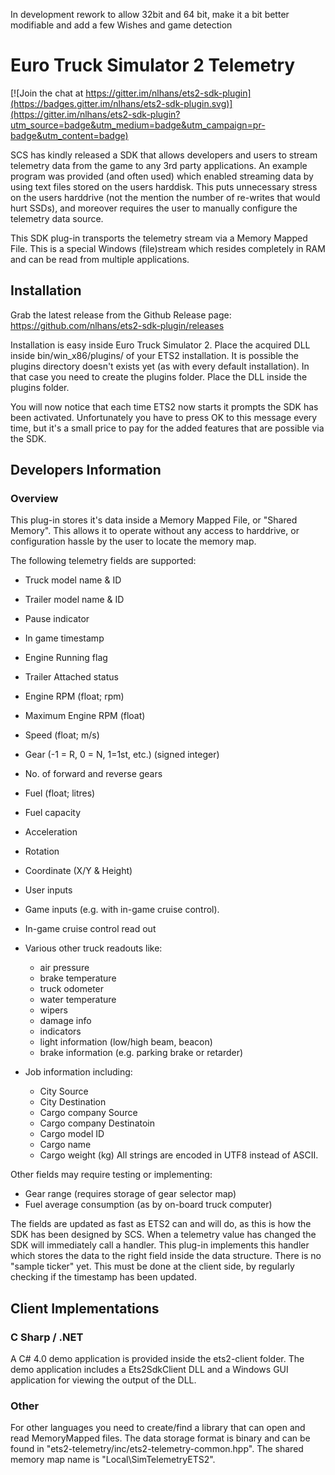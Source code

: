 In development rework to allow 32bit and 64 bit, make it a bit better modifiable and add a few Wishes and game detection


# Euro Truck Simulator 2 Telemetry

[![Join the chat at https://gitter.im/nlhans/ets2-sdk-plugin](https://badges.gitter.im/nlhans/ets2-sdk-plugin.svg)](https://gitter.im/nlhans/ets2-sdk-plugin?utm_source=badge&utm_medium=badge&utm_campaign=pr-badge&utm_content=badge)

SCS has kindly released a SDK that allows developers and users to stream telemetry data from the game to any 3rd party applications. An example program was provided (and often used) which enabled streaming data by using text files stored on the users harddisk. This puts unnecessary stress on the users harddrive (not the mention the number of re-writes that would hurt SSDs), and moreover requires the user to manually configure the telemetry data source.

This SDK plug-in transports the telemetry stream via a Memory Mapped File. This is a special Windows (file)stream which resides completely in RAM and can be read from multiple applications. 

## Installation

Grab the latest release from the Github Release page: https://github.com/nlhans/ets2-sdk-plugin/releases 

Installation is easy inside Euro Truck Simulator 2. Place the acquired DLL inside bin/win_x86/plugins/ of your ETS2 installation. It is possible the plugins directory doesn't exists yet (as with every default installation). In that case you need to create the plugins folder. Place the DLL inside the plugins folder. 

You will now notice that each time ETS2 now starts it prompts the SDK has been activated. Unfortunately you have to press OK to this message every time, but it's a small price to pay for the added features that are possible via the SDK. 

## Developers Information

### Overview
This plug-in stores it's data inside a Memory Mapped File, or "Shared Memory". This allows it to operate without any access to harddrive, or configuration hassle by the user to locate the memory map.

The following telemetry fields are supported:

 * Truck model name & ID
 * Trailer model name & ID
 
 * Pause indicator
 * In game timestamp
 
 * Engine Running flag
 * Trailer Attached status
 
 * Engine RPM (float; rpm)
 * Maximum Engine RPM (float)
 * Speed (float; m/s)
 * Gear (-1 = R, 0 = N, 1=1st, etc.) (signed integer)
 * No. of forward and reverse gears
 * Fuel (float; litres)
 * Fuel capacity
 
 * Acceleration
 * Rotation
 * Coordinate (X/Y & Height)
 
 * User inputs
 * Game inputs (e.g. with in-game cruise control).
 
 * In-game cruise control read out
 * Various other truck readouts like:
    - air pressure
    - brake temperature
    - truck odometer
    - water temperature
	- wipers
	- damage info
    - indicators
	- light information (low/high beam, beacon)
	- brake information (e.g. parking brake or retarder)
 
 * Job information including:
	- City Source
	- City Destination
	- Cargo company Source 
	- Cargo company Destinatoin
	- Cargo model ID
	- Cargo name
	- Cargo weight (kg)
	All strings are encoded in UTF8 instead of ASCII.
 
Other fields may require testing or implementing:
 
 * Gear range (requires storage of gear selector map)
 * Fuel average consumption (as by on-board truck computer)
 
The fields are updated as fast as ETS2 can and will do, as this is how the SDK has been designed by SCS. When a telemetry value has changed the SDK will immediately call a handler. This plug-in implements this handler which stores the data to the right field inside the data structure.
There is no "sample ticker" yet. This must be done at the client side, by regularly checking if the timestamp has been updated.

## Client Implementations

### C Sharp / .NET
A C# 4.0 demo application is provided inside the ets2-client folder. The demo application includes a Ets2SdkClient DLL and a Windows GUI application for viewing the output of the DLL. 

### Other
For other languages you need to create/find a library that can open and read MemoryMapped files. The data storage format is binary and can be found in "ets2-telemetry/inc/ets2-telemetry-common.hpp". The shared memory map name is "Local\SimTelemetryETS2".
